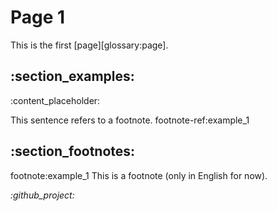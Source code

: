 # <!-- section:page_1 --><!-- def:title -->Page 1

<!-- def:intro -->
This is the first [page][glossary:page].

## <!-- section:examples -->:section_examples:

:content_placeholder:

<!-- def:example_1 -->
This sentence refers to a footnote. footnote-ref:example_1

## <!-- section:footnotes -->:section_footnotes:

footnote:example_1 This is a footnote (only in English for now).

_:github_project:_
